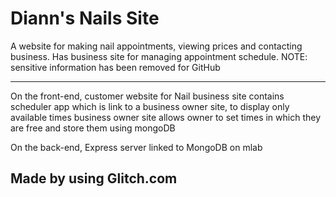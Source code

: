 Diann's Nails Site
=================
A website for making nail appointments, viewing prices and contacting business. Has business site for managing appointment schedule. NOTE: sensitive information has been removed for GitHub

------------

On the front-end,
  customer website for Nail business site
  contains scheduler app which is link to a business owner site, to display only available times
  business owner site allows owner to set times in which they are free and store them using mongoDB
  

On the back-end,
  Express server linked to MongoDB on mlab


Made by using Glitch.com
-------------------

